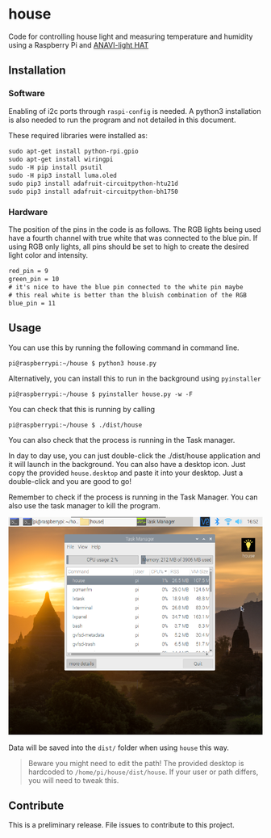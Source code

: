 # house
Code for controlling house light and measuring temperature and humidity using a Raspberry Pi and [ANAVI-light HAT](https://www.crowdsupply.com/anavi-technology/light-phat)


## Installation

### Software

Enabling of i2c ports through `raspi-config` is needed. A python3 installation is also needed to run the program and not detailed in this document. 

These required libraries were installed as:

```
sudo apt-get install python-rpi.gpio
sudo apt-get install wiringpi
sudo -H pip install psutil
sudo -H pip3 install luma.oled
sudo pip3 install adafruit-circuitpython-htu21d
sudo pip3 install adafruit-circuitpython-bh1750
```

### Hardware

The position of the pins in the code is as follows. The RGB lights being used have a fourth channel with true white that was connected to the blue pin. If using RGB only lights, all pins should be set to high to create the desired light color and intensity.

```
red_pin = 9
green_pin = 10 
# it's nice to have the blue pin connected to the white pin maybe
# this real white is better than the bluish combination of the RGB
blue_pin = 11
```

## Usage

You can use this by running the following command in command line.

```
pi@raspberrypi:~/house $ python3 house.py
```

Alternatively, you can install this to run in the background using `pyinstaller`

```
pi@raspberrypi:~/house $ pyinstaller house.py -w -F

```

You can check that this is running by calling

```
pi@raspberrypi:~/house $ ./dist/house 
```
You can also check that the process is running in the Task manager.

In day to day use, you can just double-click the ./dist/house application and it will launch in the background. You can also have a desktop icon. Just copy the provided `house.desktop` and paste it into your desktop. Just a double-click and you are good to go!

Remember to check if the process is running in the Task Manager. You can also use the task manager to kill the program.

![](img/icon_task_manager.png?raw=true)

Data will be saved into the `dist/` folder when using `house` this way.

> Beware you might need to edit the path! The provided desktop is hardcoded to `/home/pi/house/dist/house`. If your user or path differs, you will need to tweak this.


## Contribute

This is a preliminary release. File issues to contribute to this project. 